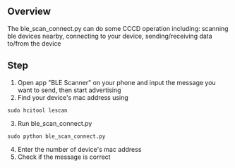 ## Overview
The ble_scan_connect.py can do some CCCD operation including: scanning ble devices nearby, connecting to your device, sending/receiving data to/from the device

## Step
1. Open app "BLE Scanner" on your phone and input the message you want to send, then start advertising
2. Find your device's mac address using
```
sudo hcitool lescan
```
3. Run ble_scan_connect.py
```
sudo python ble_scan_connect.py
```
4. Enter the number of device's mac address
5. Check if the message is correct
